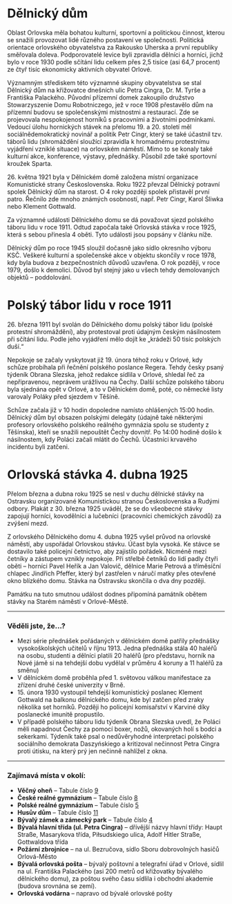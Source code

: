 # Dělnický dům

Oblast Orlovska měla bohatou kulturní, sportovní a politickou činnost, kterou se snažili provozovat lidé různého postavení ve společnosti. Politická orientace orlovského obyvatelstva za Rakousko Uherska a první republiky směřovala doleva. Podporovatelé levice byli zpravidla dělníci a horníci, jichž bylo v roce 1930 podle sčítání lidu celkem přes 2,5 tisíce (asi 64,7 procent) ze čtyř tisíc ekonomicky aktivních obyvatel Orlové.

Významným střediskem této významné skupiny obyvatelstva se stal Dělnický dům na křižovatce dnešních ulic Petra Cingra, Dr. M. Tyrše a Františka Palackého. Původní přízemní domek zakoupilo družstvo Stowarzyszenie Domu Robotniczego, jež v roce 1908 přestavělo dům na přízemní budovu se společenskými místnostmi a restaurací. Zde se projevovala nespokojenost horníků s pracovními a životními podmínkami. Vedoucí úlohu hornických stávek na přelomu 19. a 20. století měl sociálnědemokratický novinář a politik Petr Cingr, který se také účastnil tzv. táborů lidu (shromáždění sloužící zpravidla k hromadnému protestnímu vyjádření vzniklé situace) na orlovském náměstí. Mimo to se konaly také kulturní akce, konference, výstavy, přednášky. Působil zde také sportovní kroužek Sparta.

26\. května 1921 byla v Dělnickém domě založena místní organizace Komunistické strany Československa. Roku 1922 převzal Dělnický potravní spolek Dělnický dům na starost. O 4 roky později spolek přistavěl první patro. Řečnilo zde mnoho známých osobností, např. Petr Cingr, Karol Śliwka nebo Klement Gottwald.

Za významné události Dělnického domu se dá považovat sjezd polského táboru lidu v roce 1911. Odtud započala také Orlovská stávka v roce 1925, která s sebou přinesla 4 oběti. Tyto události jsou popsány v článku níže.

Dělnický dům po roce 1945 sloužil dočasně jako sídlo okresního výboru KSČ. Veškeré kulturní a společenské akce v objektu skončily v roce 1978, kdy byla budova z bezpečnostních důvodů uzavřena. O rok později, v roce 1979, došlo k demolici. Důvod byl stejný jako u všech tehdy demolovaných objektů – poddolování.

# Polský tábor lidu v roce 1911

26\. března 1911 byl svolán do Dělnického domu polský tábor lidu (polské protestní shromáždění), aby protestoval proti údajným českým násilnostem při sčítání lidu. Podle jeho vyjádření mělo dojít ke „krádeži 50 tisíc polských duší.“

Nepokoje se začaly vyskytovat již 19. února téhož roku v Orlové, kdy schůze probíhala při řečnění polského poslance Regera. Tehdy česky psaný týdeník Obrana Slezska, jehož redakce sídlila v Orlové, shledal řeč za nepřipravenou, neprávem urážlivou na Čechy. Další schůze polského táboru byla sjednána opět v Orlové, a to v Dělnickém domě, poté, co německé listy varovaly Poláky před sjezdem v Těšíně.

Schůze začala již v 10 hodin dopoledne namísto ohlášených 15:00 hodin. Dělnický dům byl obsazen polskými delegáty (údajně také některými profesory orlovského polského reálného gymnázia spolu se studenty z Těšínska), kteří se snažili nepouštět Čechy dovnitř. Po 14:00 hodině došlo k násilnostem, kdy Poláci začali mlátit do Čechů. Účastníci krvavého incidentu byli zatčeni.

# Orlovská stávka 4. dubna 1925

Přelom března a dubna roku 1925 se nesl v duchu dělnické stávky na Ostravsku organizované Komunistickou stranou Československa a Rudými odbory. Plakát z 30. března 1925 uváděl, že se do všeobecné stávky zapojují horníci, kovodělníci a lučebníci (pracovníci chemických závodů) za zvýšení mezd.

Z orlovského Dělnického domu 4. dubna 1925 vyšel průvod na orlovské náměstí, aby uspořádal Orlovskou stávku. Účast byla vysoká. Ke stávce se dostavilo také policejní četnictvo, aby zajistilo pořádek. Nicméně mezi četníky a zástupem vznikly nepokoje. Při střelbě četníků do lidí padly čtyři oběti – horníci Pavel Heřík a Jan Valovič, dělnice Marie Petrová a tříměsíční chlapec Jindřich Pfeffer, který byl zastřelen v náručí matky přes otevřené okno blízkého domu. Stávka na Ostravsku skončila o dva dny později.

Památku na tuto smutnou událost dodnes připomíná památník obětem stávky na Starém náměstí v Orlové-Městě.

---

### Věděli jste, že...?

- Mezi série přednášek pořádaných v dělnickém domě patřily přednášky vysokoškolských učitelů v říjnu 1913. Jedna přednáška stála 40 haléřů na osobu, studenti a dělníci platili 20 haléřů (pro představu, horník na Nové jámě si na tehdejší dobu vydělal v průměru 4 koruny a 11 haléřů za směnu)
- V dělnickém domě proběhla před 1. světovou válkou manifestace za zřízení druhé české univerzity v Brně.
- 15\. února 1930 vystoupil tehdejší komunistický poslanec Klement Gottwald na balkonu dělnického domu, kde byl zatčen před zraky několika set horníků. Později ho policejní komisařství v Karviné díky poslanecké imunitě propustilo.
- V případě polského táboru lidu týdeník Obrana Slezska uvedl, že Poláci měli napadnout Čechy za pomocí boxer, nožů, okovaných holí s bodci a sekerkami. Týdeník také psal o nedůvěryhodné interpretaci polského sociálního demokrata Daszyńskiego a kritizoval nečinnost Petra Cingra proti útisku, na který prý jen nečinně nahlížel z okna.

---

### Zajímavá místa v okolí:

- **Věčný oheň** – Tabule číslo [9](/misto/9)
- **České reálné gymnázium** – Tabule číslo [8](/misto/8)
- **Polské reálné gymnázium** – Tabule číslo [5](/misto/5)
- **Husův dům** – Tabule číslo [11](/misto/11)
- **Bývalý zámek a zámecký park** – Tabule číslo [4](/misto/4)
- **Bývalá hlavní třída (ul. Petra Cingra)** – dřívější názvy hlavní třídy: Haupt Straße, Masarykova třída, Piłsudskiego ulica, Adolf Hitler Straße, Gottwaldova třída
- **Požární zbrojnice** – na ul. Bezručova, sídlo Sboru dobrovolných hasičů Orlová-Město
- **Bývalá orlovská pošta** – bývalý poštovní a telegrafní úřad v Orlové, sídlil na ul. Františka Palackého (asi 200 metrů od křižovatky bývalého dělnického domu), za poštou svého času sídlila i obchodní akademie (budova srovnána se zemí).
- **Orlovská vodárna** – napravo od bývalé orlovské pošty
